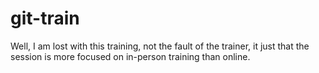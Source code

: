# git-train
Well, I am lost with this training, not the fault of the trainer, it just that the session is more focused on in-person training than online.
